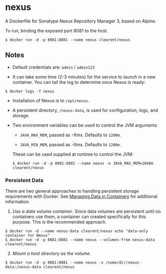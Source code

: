 # nexus


A Dockerfile for Sonatype Nexus Repository Manager 3, based on Alpine.

To run, binding the exposed port 8081 to the host.

```
$ docker run -d -p 8081:8081 --name nexus clearent/nexus
```


## Notes

* Default credentials are: `admin` / `admin123`

* It can take some time (2-3 minutes) for the service to launch in a
new container.  You can tail the log to determine once Nexus is ready:

```
$ docker logs -f nexus
```

* Installation of Nexus is to `/opt/nexus`.  

* A persistent directory, `/nexus-data`, is used for configuration,
logs, and storage.

* Two environment variables can be used to control the JVM arguments

  * `JAVA_MAX_MEM`, passed as -Xmx.  Defaults to `1200m`.

  * `JAVA_MIN_MEM`, passed as -Xms.  Defaults to `1200m`.

  These can be used supplied at runtime to control the JVM:

  ```
  $ docker run -d -p 8081:8081 --name nexus -e JAVA_MAX_MEM=2048m clearent/nexus
  ```


### Persistent Data

There are two general approaches to handling persistent storage requirements
with Docker. See [Managing Data in Containers](https://docs.docker.com/userguide/dockervolumes/)
for additional information.

  1. *Use a data volume container*.  Since data volumes are persistent
  until no containers use them, a container can created specifically for 
  this purpose.  This is the recommended approach.  

  ```
  $ docker run -d --name nexus-data clearent/nexus echo "data-only container for Nexus"
  $ docker run -d -p 8081:8081 --name nexus --volumes-from nexus-data clearent/nexus
  ```

  2. *Mount a host directory as the volume*.

  ```
  $ docker run -d -p 8081:8081 --name nexus -v /some/dir/nexus-data:/nexus-data clearent/nexus
  ```
